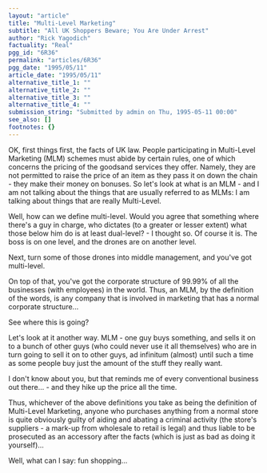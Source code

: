 ```yaml
---
layout: "article"
title: "Multi-Level Marketing"
subtitle: "All UK Shoppers Beware; You Are Under Arrest"
author: "Rick Yagodich"
factuality: "Real"
pgg_id: "6R36"
permalink: "articles/6R36"
pgg_date: "1995/05/11"
article_date: "1995/05/11"
alternative_title_1: ""
alternative_title_2: ""
alternative_title_3: ""
alternative_title_4: ""
submission_string: "Submitted by admin on Thu, 1995-05-11 00:00"
see_also: []
footnotes: {}
---
```

<div>
<p>OK, first things first, the facts of UK law. People participating in Multi-Level Marketing (MLM) schemes must abide by certain rules, one of which concerns the pricing of the goodsand services they offer. Namely, they are not permitted to raise the price of an item as they pass it on down the chain - they make their money on bonuses. So let's look at what is an MLM - and I am not talking about the things that are usually referred to as MLMs: I am talking about things that are really Multi-Level.</p>
<p>Well, how can we define multi-level. Would you agree that something where there's a guy in charge, who dictates (to a greater or lesser extent) what those below him do is at least dual-level? - I thought so. Of course it is. The boss is on one level, and the drones are on another level.</p>
<p>Next, turn some of those drones into middle management, and you've got multi-level.</p>
<p>On top of that, you've got the corporate structure of 99.99% of all the businesses (with employees) in the world. Thus, an MLM, by the definition of the words, is any company that is involved in marketing that has a normal corporate structure...</p>
<p>See where this is going?</p>
<p>Let's look at it another way. MLM - one guy buys something, and sells it on to a bunch of other guys (who could never use it all themselves) who are in turn going to sell it on to other guys, ad infinitum (almost) until such a time as some people buy just the amount of the stuff they really want.</p>
<p>I don't know about you, but that reminds me of every conventional business out there... - and they hike up the price all the time.</p>
<p>Thus, whichever of the above definitions you take as being the definition of Multi-Level Marketing, anyone who purchases anything from a normal store is quite obviously guilty of aiding and abating a criminal activity (the store's suppliers - a mark-up from wholesale to retail is legal) and thus liable to be prosecuted as an accessory after the facts (which is just as bad as doing it yourself)...</p>
<p>Well, what can I say: fun shopping... <!--Amazon_CLS_IM_END--></p>
</div>

